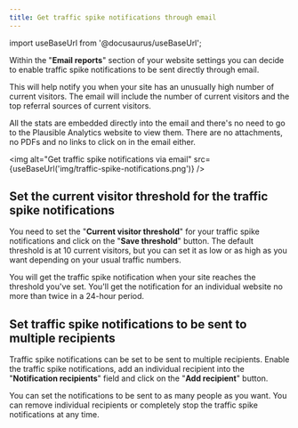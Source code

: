 ```yaml
---
title: Get traffic spike notifications through email
---
```


import useBaseUrl from '@docusaurus/useBaseUrl';

Within the "**Email reports**" section of your website settings you can decide to enable traffic spike notifications to be sent directly through email. 

This will help notify you when your site has an unusually high number of current visitors. The email will include the number of current visitors and the top referral sources of current visitors. 

All the stats are embedded directly into the email and there's no need to go to the Plausible Analytics website to view them. There are no attachments, no PDFs and no links to click on in the email either.

<img alt="Get traffic spike notifications via email" src={useBaseUrl('img/traffic-spike-notifications.png')} />

## Set the current visitor threshold for the traffic spike notifications

You need to set the "**Current visitor threshold**" for your traffic spike notifications and click on the "**Save threshold**" button. The default threshold is at 10 current visitors, but you can set it as low or as high as you want depending on your usual traffic numbers. 

You will get the traffic spike notification when your site reaches the threshold you've set. You'll get the notification for an individual website no more than twice in a 24-hour period.

## Set traffic spike notifications to be sent to multiple recipients

Traffic spike notifications can be set to be sent to multiple recipients. Enable the traffic spike notifications, add an individual recipient into the "**Notification recipients**" field and click on the "**Add recipient**" button. 

You can set the notifications to be sent to as many people as you want. You can remove individual recipients or completely stop the traffic spike notifications at any time.
